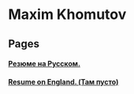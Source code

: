 # Maxim Khomutov

## Pages

#### [Резюме на Русском.](cv/ru/)
#### [Resume on England. (Там пусто)](cv/en/)